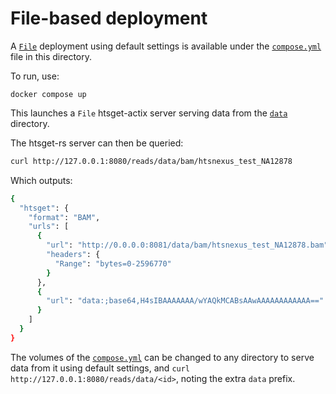 # File-based deployment

A [`File`][local] deployment using default settings is available under the [`compose.yml`][compose] file in this directory.

To run, use:

```
docker compose up
```

This launches a `File` htsget-actix server serving data from the [`data`][data] directory.

The htsget-rs server can then be queried:

```sh
curl http://127.0.0.1:8080/reads/data/bam/htsnexus_test_NA12878
```

Which outputs:
```sh
{
  "htsget": {
    "format": "BAM",
    "urls": [
      {
        "url": "http://0.0.0.0:8081/data/bam/htsnexus_test_NA12878.bam",
        "headers": {
          "Range": "bytes=0-2596770"
        }
      },
      {
        "url": "data:;base64,H4sIBAAAAAAA/wYAQkMCABsAAwAAAAAAAAAAAA=="
      }
    ]
  }
}
```

The volumes of the [`compose.yml`][compose] can be changed to any directory to serve data from it using
default settings, and `curl http://127.0.0.1:8080/reads/data/<id>`, noting the extra `data` prefix.

[local]: ../../../htsget-config/README.md
[compose]: compose.yml
[data]: ../../../data
